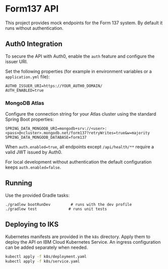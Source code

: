 # Form137 API

This project provides mock endpoints for the Form 137 system. By default it runs without authentication.

## Auth0 Integration

To secure the API with Auth0, enable the `auth` feature and configure the issuer URI.

Set the following properties (for example in environment variables or a `application.yml` file):

```
AUTH0_ISSUER_URI=https://YOUR_AUTH0_DOMAIN/
AUTH_ENABLED=true
```

### MongoDB Atlas

Configure the connection string for your Atlas cluster using the standard
Spring Boot properties:

```
SPRING_DATA_MONGODB_URI=mongodb+srv://<user>:<pass>@<cluster>.mongodb.net/form137?retryWrites=true&w=majority
SPRING_DATA_MONGODB_DATABASE=form137
```

When `auth.enabled=true`, all endpoints except `/api/health/**` require a valid JWT issued by Auth0.

For local development without authentication the default configuration keeps `auth.enabled=false`.

## Running

Use the provided Gradle tasks:

```
./gradlew bootRunDev         # runs with the dev profile
./gradlew test              # runs unit tests
```

## Deploying to IKS

Kubernetes manifests are provided in the `k8s` directory. Apply them to deploy the API
on IBM Cloud Kubernetes Service. An ingress configuration can be added separately
when needed.

```bash
kubectl apply -f k8s/deployment.yaml
kubectl apply -f k8s/service.yaml
```
